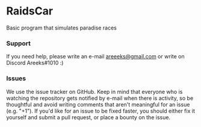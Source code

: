 # RaidsCar
Basic program that simulates paradise races

### Support

If you need help, please write an e-mail areeeks@gmail.com or write on Discord Areeks#1010 :)

### Issues

We use the issue tracker on GitHub. Keep in mind that everyone who is watching the repository gets notified by e-mail when there is activity, so be thoughtful and avoid writing comments that aren't meaningful for an issue (e.g. "+1"). If you'd like for an issue to be fixed faster, you should either fix it yourself and submit a pull request, or place a bounty on the issue.
